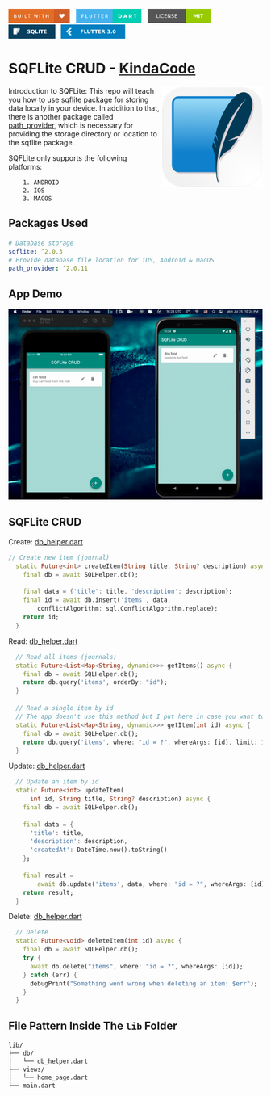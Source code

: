 <img src="screenshots/badges/built-with-love.svg" height="28px"/>&nbsp;&nbsp;
<img src="screenshots/badges/flutter-dart.svg" height="28px" />&nbsp;&nbsp;
<a href="https://choosealicense.com/licenses/mit/" target="_blank"><img src="screenshots/badges/license-MIT.svg" height="28px" /></a>&nbsp;&nbsp;
<img src="screenshots/badges/SQLite.svg" height="28px"/>&nbsp;&nbsp;
<img src="screenshots/badges/Flutter-3.svg" height="28px" />&nbsp;&nbsp;

# SQFLite CRUD - [KindaCode](https://www.kindacode.com/article/flutter-sqlite/)

<img align="right" src="screenshots/appicons/playstore.png" height="200"></img>
Introduction to SQFLite: This repo will teach you how to use [sqflite](https://pub.dev/packages/sqflite) package for storing data locally in your device. In addition to that, there is another package called [path_provider](https://pub.dev/packages/path_provider), which is necessary for providing the storage directory or location to the sqflite package.<br>

SQFLite only supports the following platforms:

```
    1. ANDROID
    2. IOS
    3. MACOS
```

## Packages Used

```yaml
# Database storage
sqflite: ^2.0.3
# Provide database file location for iOS, Android & macOS
path_provider: ^2.0.11
```

## App Demo

<p align="center"><img src="screenshots/gif/demo.gif"></p>

## SQFLite CRUD

Create: [db_helper.dart](lib/db/db_helper.dart)

```dart
// Create new item (journal)
  static Future<int> createItem(String title, String? description) async {
    final db = await SQLHelper.db();

    final data = {'title': title, 'description': description};
    final id = await db.insert('items', data,
        conflictAlgorithm: sql.ConflictAlgorithm.replace);
    return id;
  }
```

Read: [db_helper.dart](lib/db/db_helper.dart)

```dart
  // Read all items (journals)
  static Future<List<Map<String, dynamic>>> getItems() async {
    final db = await SQLHelper.db();
    return db.query('items', orderBy: "id");
  }

  // Read a single item by id
  // The app doesn't use this method but I put here in case you want to see it
  static Future<List<Map<String, dynamic>>> getItem(int id) async {
    final db = await SQLHelper.db();
    return db.query('items', where: "id = ?", whereArgs: [id], limit: 1);
  }
```

Update: [db_helper.dart](lib/db/db_helper.dart)

```dart
  // Update an item by id
  static Future<int> updateItem(
      int id, String title, String? description) async {
    final db = await SQLHelper.db();

    final data = {
      'title': title,
      'description': description,
      'createdAt': DateTime.now().toString()
    };

    final result =
        await db.update('items', data, where: "id = ?", whereArgs: [id]);
    return result;
  }
```

Delete: [db_helper.dart](lib/db/db_helper.dart)

```dart
  // Delete
  static Future<void> deleteItem(int id) async {
    final db = await SQLHelper.db();
    try {
      await db.delete("items", where: "id = ?", whereArgs: [id]);
    } catch (err) {
      debugPrint("Something went wrong when deleting an item: $err");
    }
  }
```

## File Pattern Inside The `lib` Folder

```
lib/
├── db/
│   └── db_helper.dart
├── views/
│   └── home_page.dart
└── main.dart
```
